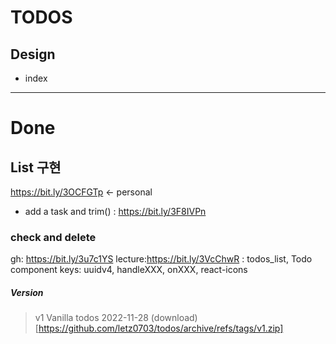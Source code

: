 
# TODOS

## Design
- index

---
# Done
## List 구현
https://bit.ly/3OCFGTp <- personal

- add a task and trim() : https://bit.ly/3F8IVPn

### check and delete
gh: https://bit.ly/3u7c1YS
lecture:https://bit.ly/3VcChwR : todos_list, Todo component
keys: uuidv4, handleXXX, onXXX, react-icons

##### Version
> v1 Vanilla todos
2022-11-28 (download)[https://github.com/letz0703/todos/archive/refs/tags/v1.zip]
